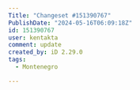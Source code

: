 ```yaml
---
Title: "Changeset #151390767"
PublishDate: "2024-05-16T06:09:18Z"
id: 151390767
user: kentakta
comment: update
created_by: iD 2.29.0
tags:
  - Montenegro

---
```

